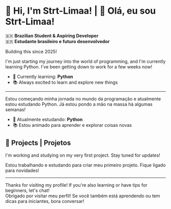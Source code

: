 # 👋 Hi, I'm Strt-Limaa! | 👋 Olá, eu sou Strt-Limaa!

🇧🇷 **Brazilian Student & Aspiring Developer**  
🇧🇷 **Estudante brasileiro e futuro desenvolvedor**

Building this since 2025!

I'm just starting my journey into the world of programming, and I'm currently learning Python. I've been getting down to work for a few weeks now!

- 🌱 Currently learning: **Python**
- 📚 Always excited to learn and explore new things

---

Estou começando minha jornada no mundo da programação e atualmente estou estudando Python. Já estou pondo a mão na massa há algumas semanas!

- 🌱 Atualmente estudando: **Python**
- 📚 Estou animado para aprender e explorar coisas novas

## 🚧 Projects | Projetos

I'm working and studying on my very first project. Stay tuned for updates!

Estou trabalhando e estudando para criar meu primeiro projeto. Fique ligado para novidades!

---

Thanks for visiting my profile! If you're also learning or have tips for beginners, let's chat!  
Obrigado por visitar meu perfil! Se você também está aprendendo ou tem dicas para iniciantes, bora conversar!
